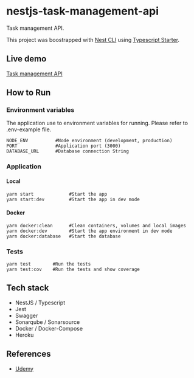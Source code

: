 # nestjs-task-management-api

Task management API.

This project was boostrapped with [Nest CLI](https://github.com/nestjs/nest-cli) using [Typescript Starter](https://github.com/nestjs/typescript-starter).

## Live demo

[Task management API](https://meguiluzortiz-taskmanagement.herokuapp.com/)

## How to Run

### Environment variables

The application use to environment variables for running. Please refer to .env-example file.

```(sh)
NODE_ENV          #Node environment (development, production)
PORT              #Application port (3000)
DATABASE_URL      #Database connection String
```

### Application

#### Local

```(sh)
yarn start             #Start the app
yarn start:dev         #Start the app in dev mode
```

#### Docker

```(sh)
yarn docker:clean      #Clean containers, volumes and local images
yarn docker:dev        #Start the app environment in dev mode
yarn docker:database   #Start the database
```

### Tests

```(sh)
yarn test        #Run the tests
yarn test:cov    #Run the tests and show coverage
```

## Tech stack

- NestJS / Typescript
- Jest
- Swagger
- Sonarqube / Sonarsource
- Docker / Docker-Compose
- Heroku

## References

- [Udemy](https://www.udemy.com/course/nestjs-zero-to-hero/)
